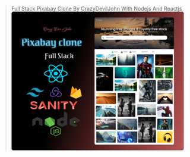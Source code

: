 > Full Stack Pixabay Clone
> By CrazyDevilJohn
> With Nodejs And Reactjs
> ![Project Image](./snap.png)
